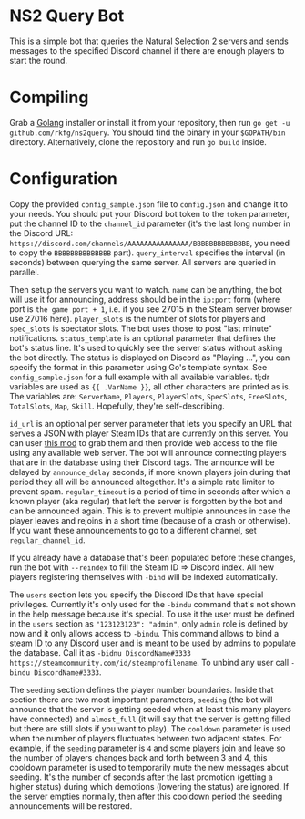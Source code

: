 # NS2 Query Bot

This is a simple bot that queries the Natural Selection 2 servers and sends messages to the specified Discord channel
if there are enough players to start the round.

# Compiling

Grab a [Golang](https://golang.org/dl/) installer or install it from your repository, then run `go get -u github.com/rkfg/ns2query`.
You should find the binary in your `$GOPATH/bin` directory. Alternatively, clone the repository and run `go build` inside.

# Configuration

Copy the provided `config_sample.json` file to `config.json` and change it to your needs. You should put your Discord bot token to the
`token` parameter, put the channel ID to the `channel_id` parameter (it's the last long number in the Discord URL: 
`https://discord.com/channels/AAAAAAAAAAAAAAA/BBBBBBBBBBBBBB`, you need to copy the `BBBBBBBBBBBBBB` part). `query_interval` specifies
the interval (in seconds) between querying the same server. All servers are queried in parallel.

Then setup the servers you want to watch. `name` can be anything, the bot will use it for announcing, address should be in the `ip:port`
form (where port is `the game port + 1`, i.e. if you see 27015 in the Steam server browser use 27016 here). `player_slots` is the number of
slots for players and `spec_slots` is spectator slots. The bot uses those to post "last minute" notifications. `status_template` is an
optional parameter that defines the bot's status line. It's used to quickly see the server status without asking the bot directly.
The status is displayed on Discord as "Playing ...", you can specify the format in this parameter using Go's template syntax. See
`config_sample.json` for a full example with all available variables. tl;dr variables are used as `{{ .VarName }}`, all other characters
are printed as is. The variables are: `ServerName`, `Players`, `PlayerSlots`, `SpecSlots`, `FreeSlots`, `TotalSlots`, `Map`, `Skill`.
Hopefully, they're self-describing.

`id_url` is an optional per server parameter that lets you specify an URL that serves a JSON with player Steam IDs that are currently on
this server. You can user [this mod](https://steamcommunity.com/sharedfiles/filedetails/?id=2714142788) to grab them and then provide
web access to the file using any avaliable web server. The bot will announce connecting players that are in the database using their
Discord tags. The announce will be delayed by `announce_delay` seconds, if more known players join during that period they all will be
announced altogether. It's a simple rate limiter to prevent spam. `regular_timeout` is a period of time in seconds after which a known
player (aka regular) that left the server is forgotten by the bot and can be announced again. This is to prevent multiple announces in
case the player leaves and rejoins in a short time (because of a crash or otherwise). If you want these announcements to go to a different
channel, set `regular_channel_id`.

If you already have a database that's been populated before these changes, run the bot with `--reindex` to fill the Steam ID => Discord
index. All new players registering themselves with `-bind` will be indexed automatically.

The `users` section lets you specify the Discord IDs that have special privileges. Currently it's only used for the `-bindu` command
that's not shown in the help message because it's special. To use it the user must be defined in the `users` section as
`"123123123": "admin"`, only `admin` role is defined by now and it only allows access to `-bindu`. This command allows to bind a steam ID
to any Discord user and is meant to be used by admins to populate the database. Call it as `-bidnu DiscordName#3333 https://steamcommunity.com/id/steamprofilename`. To unbind any user call `-bindu DiscordName#3333`.

The `seeding` section defines the player number boundaries. Inside that section there are two most important parameters, `seeding` (the bot
will announce that the server is getting seeded when at least this many players have connected) and `almost_full` (it will say that the
server is getting filled but there are still slots if you want to play). The `cooldown` parameter is used when the number of players
fluctuates between two adjacent states. For example, if the `seeding` parameter is `4` and some players join and leave so the number of
players changes back and forth between 3 and 4, this cooldown parameter is used to temporarily mute the new messages about seeding. It's
the number of seconds after the last promotion (getting a higher status) during which demotions (lowering the status) are ignored. If the
server empties normally, then after this cooldown period the seeding announcements will be restored.